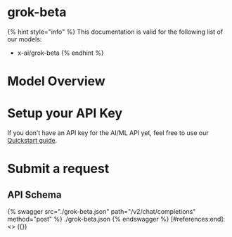 [#references:start]: <> ({ "template": "openapi" })
# grok-beta

{% hint style="info" %}
This documentation is valid for the following list of our models:
* x-ai/grok-beta
{% endhint %}

# Model Overview


# Setup your API Key
If you don’t have an API key for the AI/ML API yet, feel free to use our [Quickstart guide](https://docs.aimlapi.com/quickstart/setting-up).

# Submit a request
## API Schema
{% swagger src="./grok-beta.json" path="/v2/chat/completions" method="post" %}
./grok-beta.json
{% endswagger %}
[#references:end]: <> ({})
